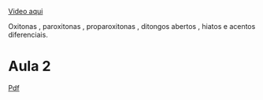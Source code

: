 [Video aqui](https://www.youtube.com/watch?v=Ytw1SjnqEJ8)

Oxitonas , paroxitonas , proparoxitonas , ditongos abertos , hiatos e acentos diferenciais.

# Aula 2

[Pdf](../PDFS/Acentuacao-Grafica.pdf)